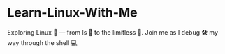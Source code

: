 # Learn-Linux-With-Me
Exploring Linux 🐧 — from ls 📂 to the limitless 🚀. Join me as I debug 🛠️ my way through the shell 💻
